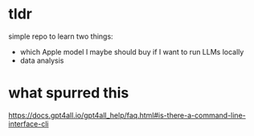 # tldr

simple repo to learn two things:

* which Apple model I maybe should buy if I want to run LLMs locally
* data analysis

# what spurred this

https://docs.gpt4all.io/gpt4all_help/faq.html#is-there-a-command-line-interface-cli

